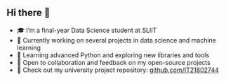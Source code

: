 ## Hi there 👋

- 🎓 I’m a final-year Data Science student at SLIIT  
- 🔭 Currently working on several projects in data science and machine learning  
- 🌱 Learning advanced Python and exploring new libraries and tools  
- 🤝 Open to collaboration and feedback on my open-source projects  
- 📂 Check out my university project repository: [github.com/IT21802744](https://github.com/IT21802744)
<!--
**Zahem-Saldin/Zahem-Saldin** is a ✨ _special_ ✨ repository because its `README.md` (this file) appears on your GitHub profile.

Here are some ideas to get you started:

- 🔭 I’m currently working on ...
- 🌱 I’m currently learning ...
- 👯 I’m looking to collaborate on ...
- 🤔 I’m looking for help with ...
- 💬 Ask me about ...
- 📫 How to reach me: ...
- 😄 Pronouns: ...
- ⚡ Fun fact: ...
-->
